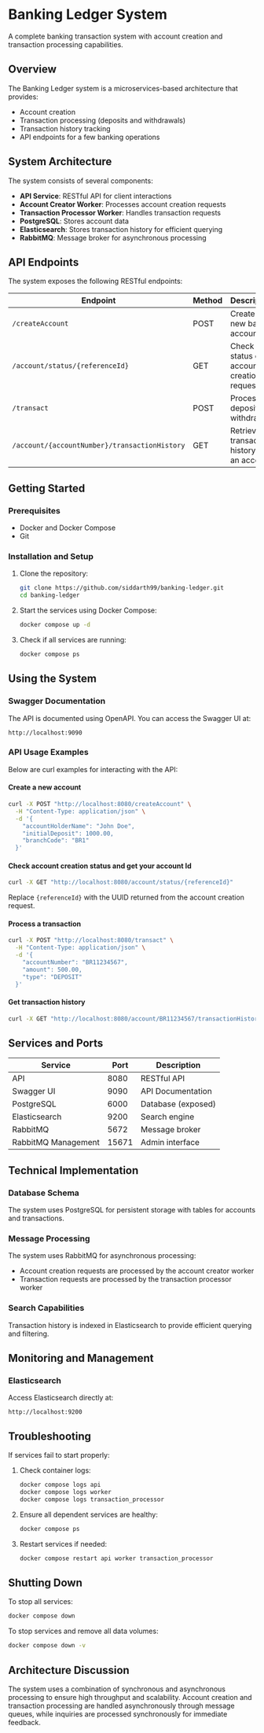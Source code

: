 # Banking Ledger System

A complete banking transaction system with account creation and transaction processing capabilities.

## Overview

The Banking Ledger system is a microservices-based architecture that provides:
- Account creation
- Transaction processing (deposits and withdrawals)
- Transaction history tracking
- API endpoints for a few banking operations

## System Architecture

The system consists of several components:
- **API Service**: RESTful API for client interactions
- **Account Creator Worker**: Processes account creation requests
- **Transaction Processor Worker**: Handles transaction requests
- **PostgreSQL**: Stores account data
- **Elasticsearch**: Stores transaction history for efficient querying
- **RabbitMQ**: Message broker for asynchronous processing

## API Endpoints

The system exposes the following RESTful endpoints:

| Endpoint | Method | Description |
|----------|--------|-------------|
| `/createAccount` | POST | Create a new bank account |
| `/account/status/{referenceId}` | GET | Check the status of an account creation request |
| `/transact` | POST | Process a deposit or withdrawal |
| `/account/{accountNumber}/transactionHistory` | GET | Retrieve transaction history for an account |

## Getting Started

### Prerequisites
- Docker and Docker Compose
- Git

### Installation and Setup

1. Clone the repository:
   ```bash
   git clone https://github.com/siddarth99/banking-ledger.git
   cd banking-ledger
   ```

2. Start the services using Docker Compose:
   ```bash
   docker compose up -d
   ```

3. Check if all services are running:
   ```bash
   docker compose ps
   ```

## Using the System

### Swagger Documentation

The API is documented using OpenAPI. You can access the Swagger UI at:
```
http://localhost:9090
```

### API Usage Examples

Below are curl examples for interacting with the API:

#### Create a new account
```bash
curl -X POST "http://localhost:8080/createAccount" \
  -H "Content-Type: application/json" \
  -d '{
    "accountHolderName": "John Doe",
    "initialDeposit": 1000.00,
    "branchCode": "BR1"
  }'
```

#### Check account creation status and get your account Id
```bash
curl -X GET "http://localhost:8080/account/status/{referenceId}"
```
Replace `{referenceId}` with the UUID returned from the account creation request.

#### Process a transaction
```bash
curl -X POST "http://localhost:8080/transact" \
  -H "Content-Type: application/json" \
  -d '{
    "accountNumber": "BR11234567",
    "amount": 500.00,
    "type": "DEPOSIT"
  }'
```

#### Get transaction history
```bash
curl -X GET "http://localhost:8080/account/BR11234567/transactionHistory"
```

## Services and Ports

| Service | Port | Description |
|---------|------|-------------|
| API | 8080 | RESTful API |
| Swagger UI | 9090 | API Documentation |
| PostgreSQL | 6000 | Database (exposed) |
| Elasticsearch | 9200 | Search engine |
| RabbitMQ | 5672 | Message broker |
| RabbitMQ Management | 15671 | Admin interface |

## Technical Implementation

### Database Schema

The system uses PostgreSQL for persistent storage with tables for accounts and transactions.

### Message Processing

The system uses RabbitMQ for asynchronous processing:
- Account creation requests are processed by the account creator worker
- Transaction requests are processed by the transaction processor worker

### Search Capabilities

Transaction history is indexed in Elasticsearch to provide efficient querying and filtering.

## Monitoring and Management

### Elasticsearch

Access Elasticsearch directly at:
```
http://localhost:9200
```

## Troubleshooting

If services fail to start properly:

1. Check container logs:
   ```bash
   docker compose logs api
   docker compose logs worker
   docker compose logs transaction_processor
   ```

2. Ensure all dependent services are healthy:
   ```bash
   docker compose ps
   ```

3. Restart services if needed:
   ```bash
   docker compose restart api worker transaction_processor
   ```

## Shutting Down

To stop all services:
```bash
docker compose down
```

To stop services and remove all data volumes:
```bash
docker compose down -v
```

## Architecture Discussion

The system uses a combination of synchronous and asynchronous processing to ensure high throughput and scalability. Account creation and transaction processing are handled asynchronously through message queues, while inquiries are processed synchronously for immediate feedback.
